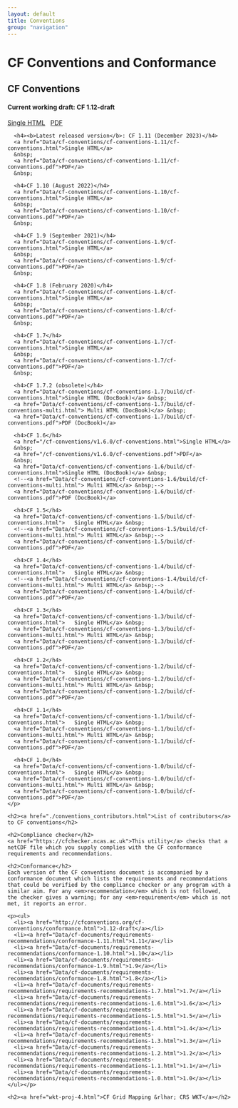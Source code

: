 ```yaml
---
layout: default
title: Conventions
group: "navigation"
---
```


<h1>CF Conventions and Conformance</h1>

<div class="row">
  <div class="col-md-6">
    <h2>CF Conventions</h2>
    <p>
      <h4><b>Current working draft</b>: CF 1.12-draft</h4>
      <a href="/cf-conventions/cf-conventions.html">Single HTML</a>
      &nbsp;
      <a href="/cf-conventions/cf-conventions.pdf">PDF</a>
      &nbsp;
        
      <h4><b>Latest released version</b>: CF 1.11 (December 2023)</h4>
      <a href="Data/cf-conventions/cf-conventions-1.11/cf-conventions.html">Single HTML</a>
      &nbsp;
      <a href="Data/cf-conventions/cf-conventions-1.11/cf-conventions.pdf">PDF</a>
      &nbsp;

      <h4>CF 1.10 (August 2022)</h4>
      <a href="Data/cf-conventions/cf-conventions-1.10/cf-conventions.html">Single HTML</a>
      &nbsp;
      <a href="Data/cf-conventions/cf-conventions-1.10/cf-conventions.pdf">PDF</a>
      &nbsp;

      <h4>CF 1.9 (September 2021)</h4>
      <a href="Data/cf-conventions/cf-conventions-1.9/cf-conventions.html">Single HTML</a>
      &nbsp;
      <a href="Data/cf-conventions/cf-conventions-1.9/cf-conventions.pdf">PDF</a>
      &nbsp;

      <h4>CF 1.8 (February 2020)</h4>
      <a href="Data/cf-conventions/cf-conventions-1.8/cf-conventions.html">Single HTML</a>
      &nbsp;
      <a href="Data/cf-conventions/cf-conventions-1.8/cf-conventions.pdf">PDF</a>
      &nbsp;

      <h4>CF 1.7</h4>
      <a href="Data/cf-conventions/cf-conventions-1.7/cf-conventions.html">Single HTML</a>
      &nbsp;
      <a href="Data/cf-conventions/cf-conventions-1.7/cf-conventions.pdf">PDF</a>
      &nbsp;

      <h4>CF 1.7.2 (obsolete)</h4>
      <a href="Data/cf-conventions/cf-conventions-1.7/build/cf-conventions.html">Single HTML (DocBook)</a> &nbsp;
      <a href="Data/cf-conventions/cf-conventions-1.7/build/cf-conventions-multi.html"> Multi HTML (DocBook)</a> &nbsp;
      <a href="Data/cf-conventions/cf-conventions-1.7/build/cf-conventions.pdf">PDF (DocBook)</a>
      
      <h4>CF 1.6</h4>
      <a href="/cf-conventions/v1.6.0/cf-conventions.html">Single HTML</a>
      &nbsp;
      <a href="/cf-conventions/v1.6.0/cf-conventions.pdf">PDF</a>
      &nbsp;
      <a href="Data/cf-conventions/cf-conventions-1.6/build/cf-conventions.html">Single HTML (DocBook)</a> &nbsp;
      <!--<a href="Data/cf-conventions/cf-conventions-1.6/build/cf-conventions-multi.html"> Multi HTML</a> &nbsp;-->
      <a href="Data/cf-conventions/cf-conventions-1.6/build/cf-conventions.pdf">PDF (DocBook)</a>
      
      <h4>CF 1.5</h4>
      <a href="Data/cf-conventions/cf-conventions-1.5/build/cf-conventions.html">   Single HTML</a> &nbsp;
      <!--<a href="Data/cf-conventions/cf-conventions-1.5/build/cf-conventions-multi.html"> Multi HTML</a> &nbsp;-->
      <a href="Data/cf-conventions/cf-conventions-1.5/build/cf-conventions.pdf">PDF</a>
      
      <h4>CF 1.4</h4>
      <a href="Data/cf-conventions/cf-conventions-1.4/build/cf-conventions.html">   Single HTML</a> &nbsp;
      <!--<a href="Data/cf-conventions/cf-conventions-1.4/build/cf-conventions-multi.html"> Multi HTML</a> &nbsp;-->
      <a href="Data/cf-conventions/cf-conventions-1.4/build/cf-conventions.pdf">PDF</a>
      
      <h4>CF 1.3</h4>
      <a href="Data/cf-conventions/cf-conventions-1.3/build/cf-conventions.html">   Single HTML</a> &nbsp;
      <a href="Data/cf-conventions/cf-conventions-1.3/build/cf-conventions-multi.html"> Multi HTML</a> &nbsp;
      <a href="Data/cf-conventions/cf-conventions-1.3/build/cf-conventions.pdf">PDF</a>
      
      <h4>CF 1.2</h4>
      <a href="Data/cf-conventions/cf-conventions-1.2/build/cf-conventions.html">   Single HTML</a> &nbsp;
      <a href="Data/cf-conventions/cf-conventions-1.2/build/cf-conventions-multi.html"> Multi HTML</a> &nbsp;
      <a href="Data/cf-conventions/cf-conventions-1.2/build/cf-conventions.pdf">PDF</a>
      
      <h4>CF 1.1</h4>
      <a href="Data/cf-conventions/cf-conventions-1.1/build/cf-conventions.html">   Single HTML</a> &nbsp;
      <a href="Data/cf-conventions/cf-conventions-1.1/build/cf-conventions-multi.html"> Multi HTML</a> &nbsp;
      <a href="Data/cf-conventions/cf-conventions-1.1/build/cf-conventions.pdf">PDF</a>
      
      <h4>CF 1.0</h4>
      <a href="Data/cf-conventions/cf-conventions-1.0/build/cf-conventions.html">   Single HTML</a> &nbsp;
      <a href="Data/cf-conventions/cf-conventions-1.0/build/cf-conventions-multi.html"> Multi HTML</a> &nbsp;
      <a href="Data/cf-conventions/cf-conventions-1.0/build/cf-conventions.pdf">PDF</a>
    </p>
  </div>

  <div class="col-md-6">

    <h2><a href="./conventions_contributors.html">List of contributors</a> to CF conventions</h2>

    <h2>Compliance checker</h2>
    <a href="https://cfchecker.ncas.ac.uk">This utility</a> checks that a netCDF file which you supply complies with the CF conformance requirements and recommendations.

    <h2>Conformance</h2>
    Each version of the CF conventions document is accompanied by a conformance document which lists the requirements and recommendations that could be verified by the compliance checker or any program with a similar aim. For any <em>recommendation</em> which is not followed, the checker gives a warning; for any <em>requirement</em> which is not met, it reports an error.

    <p><ul>
      <li><a href="http://cfconventions.org/cf-conventions/conformance.html">1.12-draft</a></li>
      <li><a href="Data/cf-documents/requirements-recommendations/conformance-1.11.html">1.11</a></li>
      <li><a href="Data/cf-documents/requirements-recommendations/conformance-1.10.html">1.10</a></li>
      <li><a href="Data/cf-documents/requirements-recommendations/conformance-1.9.html">1.9</a></li>
      <li><a href="Data/cf-documents/requirements-recommendations/conformance-1.8.html">1.8</a></li>
      <li><a href="Data/cf-documents/requirements-recommendations/requirements-recommendations-1.7.html">1.7</a></li>
      <li><a href="Data/cf-documents/requirements-recommendations/requirements-recommendations-1.6.html">1.6</a></li>
      <li><a href="Data/cf-documents/requirements-recommendations/requirements-recommendations-1.5.html">1.5</a></li>
      <li><a href="Data/cf-documents/requirements-recommendations/requirements-recommendations-1.4.html">1.4</a></li>
      <li><a href="Data/cf-documents/requirements-recommendations/requirements-recommendations-1.3.html">1.3</a></li>
      <li><a href="Data/cf-documents/requirements-recommendations/requirements-recommendations-1.2.html">1.2</a></li>
      <li><a href="Data/cf-documents/requirements-recommendations/requirements-recommendations-1.1.html">1.1</a></li>
      <li><a href="Data/cf-documents/requirements-recommendations/requirements-recommendations-1.0.html">1.0</a></li>
    </ul></p>

    <h2><a href="wkt-proj-4.html">CF Grid Mapping &rlhar; CRS WKT</a></h2>

  </div>

</div>
